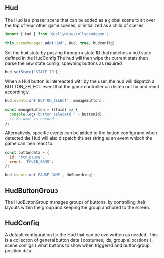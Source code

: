 ## Hud

The Hud is a phaser scene that can be added as a global scene to sit over the top of your other game scenes, or initialized as a child of scenes.

```javascript
import { Hud } from '@jollywise/jollygoodgame';

this.sceneManager.add('Hud', Hud, true, hudconfig);
```

Set the hud state by passing through a state ID that matches a hud state defined in the HudConfig
The hud will then wipe the current state then parse the new state config, spawning buttons as required

```javascript
hud.setState('STATE_ID');
```

When a Hud button is intereacted with by the user, the hud will dispatch a BUTTON_SELECT event that the game controller can listen out for and react accordingly.

```javascript
hud.events.on('BUTTON_SELECT', manageButton);

const manageButton = (btnid) => {
  console.log('button selecetd ' + buttonid);
  // do what is needed
};
```

Alternatively, specific events can be added to the button configs and when detected the Hud will also dispatch the set string as an event whioch the game can then react to.

```javascript
const buttondata = {
  id: 'btn_pause',
  event: 'PAUSE_GAME',
};

hud.events.on('PAUSE_GAME', doSomething);
```

## HudButtonGroup

The HudButtonGroup manages groups of buttons, by controlling their layouts within the group and keeping the group anchored to the screen.

## HudConfig

A default configuration for the Hud that can be overwritten as needed.
This is a collection of general button data ( costumes, ids, group allocations ), scene configs ( what buttons to show when triggered and button group position data.
